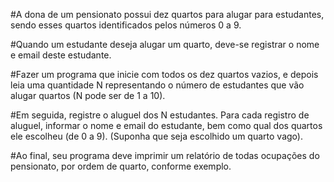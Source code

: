#A dona de um pensionato possui dez quartos para alugar para estudantes,
sendo esses quartos identificados pelos números 0 a 9.

#Quando um estudante deseja alugar um quarto, deve-se registrar o nome
e email deste estudante.

#Fazer um programa que inicie com todos os dez quartos vazios, e depois
leia uma quantidade N representando o número de estudantes que vão
alugar quartos (N pode ser de 1 a 10).

#Em seguida, registre o aluguel dos N estudantes. Para cada registro de aluguel, informar o nome e email do estudante, bem como qual dos quartos ele escolheu (de 0 a 9). (Suponha que seja escolhido um quarto vago).

#Ao final, seu programa deve imprimir um relatório de todas ocupações do pensionato, por ordem de quarto, conforme exemplo.
